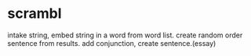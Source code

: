 # scrambl
intake string, embed string in a word from word list. create random order sentence from results. 
add conjunction, create sentence.(essay)
